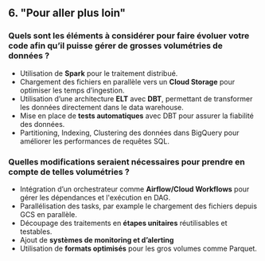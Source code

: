 ## 6. "Pour aller plus loin"

### Quels sont les éléments à considérer pour faire évoluer votre code afin qu’il puisse gérer de grosses volumétries de données ?

- Utilisation de **Spark** pour le traitement distribué.
- Chargement des fichiers en parallèle vers un **Cloud Storage** pour optimiser les temps d’ingestion.
- Utilisation d’une architecture **ELT** avec **DBT**, permettant de transformer les données directement dans le data warehouse.
- Mise en place de **tests automatiques** avec DBT pour assurer la fiabilité des données.
- Partitioning, Indexing, Clustering des données dans BigQuery pour améliorer les performances de requêtes SQL.

### Quelles modifications seraient nécessaires pour prendre en compte de telles volumétries ?

- Intégration d’un orchestrateur comme **Airflow/Cloud Workflows** pour gérer les dépendances et l'exécution en DAG.
- Parallélisation des tasks, par example le chargement des fichiers depuis GCS en parallèle.
- Découpage des traitements en **étapes unitaires** réutilisables et testables.
- Ajout de **systèmes de monitoring et d’alerting**
- Utilisation de **formats optimisés** pour les gros volumes comme Parquet.
